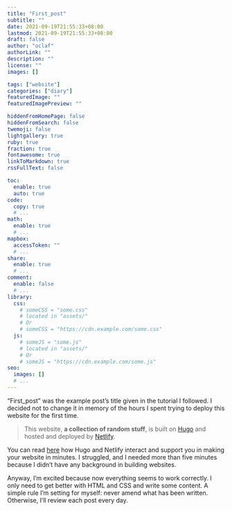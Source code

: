 ```yaml
---
title: "First_post"
subtitle: ""
date: 2021-09-19T21:55:33+08:00
lastmod: 2021-09-19T21:55:33+08:00
draft: false
author: "oclaf"
authorLink: ""
description: ""
license: ""
images: []

tags: ["website"]
categories: ["diary"]
featuredImage: ""
featuredImagePreview: ""

hiddenFromHomePage: false
hiddenFromSearch: false
twemoji: false
lightgallery: true
ruby: true
fraction: true
fontawesome: true
linkToMarkdown: true
rssFullText: false

toc:
  enable: true
  auto: true
code:
  copy: true
  # ...
math:
  enable: true
  # ...
mapbox:
  accessToken: ""
  # ...
share:
  enable: true
  # ...
comment:
  enable: false
  # ...
library:
  css:
    # someCSS = "some.css"
    # located in "assets/"
    # Or
    # someCSS = "https://cdn.example.com/some.css"
  js:
    # someJS = "some.js"
    # located in "assets/"
    # Or
    # someJS = "https://cdn.example.com/some.js"
seo:
  images: []
  # ...
---
```

“First_post” was the example post’s title given in the tutorial I followed. I decided not to change it in memory of the hours I spent trying to deploy this website for the first time.

> This website, **a collection of random stuff**, is built on <a href="https://www.gohugo.io/">Hugo</a> and hosted and deployed by <a href="https://www.netlify.com/">Netlify</a>.

You can read <a href="https://gohugo.io/hosting-and-deployment/hosting-on-netlify/">here</a> how Hugo and Netlify interact and support you in making your website in minutes. I struggled, and I needed more than five minutes because I didn’t have any background in building websites.

Anyway, I’m excited because now everything seems to work correctly. I only need to get better with HTML and CSS and write some content. A simple rule I’m setting for myself: never amend what has been written. Otherwise, I’ll review each post every day.
